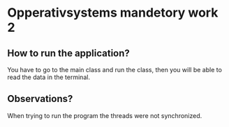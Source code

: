 # Opperativsystems mandetory work 2
## How to run the application?
You have to go to the main class and run the class, then you will be able to read the data in the terminal.

## Observations?
When trying to run the program the threads were not synchronized. 
